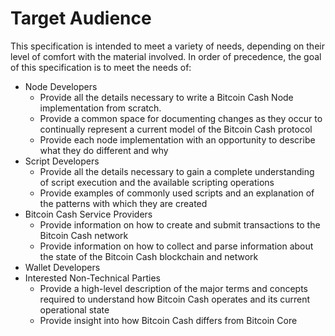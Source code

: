 # Target Audience

This specification is intended to meet a variety of needs, depending on their level of comfort with the material involved.
In order of precedence, the goal of this specification is to meet the needs of:

 - Node Developers
	 - Provide all the details necessary to write a Bitcoin Cash Node implementation from scratch.
	 - Provide a common space for documenting changes as they occur to continually represent a current model of the Bitcoin Cash protocol
	 - Provide each node implementation with an opportunity to describe what they do different and why
 - Script Developers
	 - Provide all the details necessary to gain a complete understanding of script execution and the available scripting operations
	 - Provide examples of commonly used scripts and an explanation of the patterns with which they are created 
 - Bitcoin Cash Service Providers
	 - Provide information on how to create and submit transactions to the Bitcoin Cash network
	 - Provide information on how to collect and parse information about the state of the Bitcoin Cash blockchain and network
 - Wallet Developers
 - Interested Non-Technical Parties
	 - Provide a high-level description of the major terms and concepts required to understand how Bitcoin Cash operates and its current operational state
	 - Provide insight into how Bitcoin Cash differs from Bitcoin Core